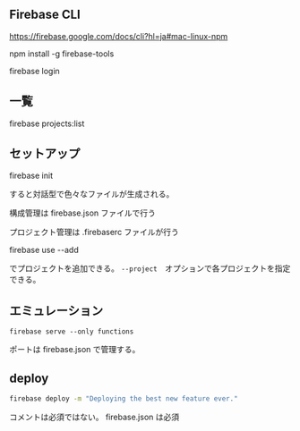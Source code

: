 ## Firebase CLI

https://firebase.google.com/docs/cli?hl=ja#mac-linux-npm

npm install -g firebase-tools

firebase login 

## 一覧

firebase projects:list

## セットアップ

firebase init 

すると対話型で色々なファイルが生成される。

構成管理は firebase.json ファイルで行う

プロジェクト管理は .firebaserc ファイルが行う

firebase use --add 

でプロジェクトを追加できる。 `--project`　オプションで各プロジェクトを指定できる。

## エミュレーション

```
firebase serve --only functions
```

ポートは firebase.json で管理する。

## deploy

```bash
firebase deploy -m "Deploying the best new feature ever."
```

コメントは必須ではない。 firebase.json は必須

